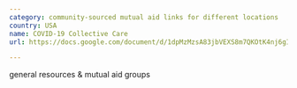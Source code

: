 ```yaml
---
category: community-sourced mutual aid links for different locations
country: USA
name: COVID-19 Collective Care
url: https://docs.google.com/document/d/1dpMzMzsA83jbVEXS8m7QKOtK4nj6gIUk1U1t6P4wShY/edit

---
```


general resources & mutual aid groups